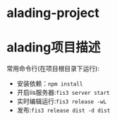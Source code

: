# alading-project

# alading项目描述

常用命令行(在项目根目录下运行):
* 安装依赖：`npm install`
* 开启iis服务器:`fis3 server start`
* 实时编辑运行:`fis3 release -wL`
* 发布:`fis3 release dist -d dist`
